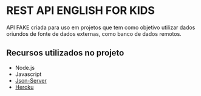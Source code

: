 # REST API ENGLISH FOR KIDS

API FAKE criada para uso em projetos que tem como objetivo utilizar dados oriundos de fonte de dados externas, como banco de dados remotos. 

## Recursos utilizados no projeto
- Node.js
- Javascript
- [Json-Server](https://github.com/typicode/json-server)
- [Heroku](https://www.heroku.com/)

